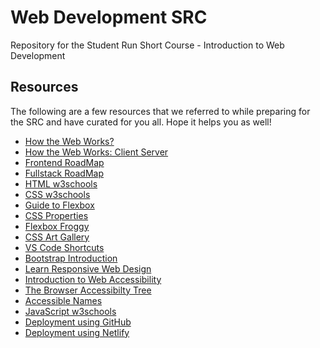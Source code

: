 # Web Development SRC

Repository for the Student Run Short Course - Introduction to Web Development

## Resources

The following are a few resources that we referred to while preparing for the SRC and have curated for you all. Hope it helps you as well!

- [How the Web Works?](https://www.freecodecamp.org/news/how-the-web-works-a-primer-for-newcomers-to-web-development-or-anyone-really-b4584e63585c/)
- [How the Web Works: Client Server](https://medium.com/free-code-camp/how-the-web-works-part-ii-client-server-model-the-structure-of-a-web-application-735b4b6d76e3#.e6tmj8112)
- [Frontend RoadMap](https://roadmap.sh/frontend)
- [Fullstack RoadMap](https://roadmap.sh/full-stack)
- [HTML w3schools](https://www.w3schools.com/html/)
- [CSS w3schools](https://www.w3schools.com/css/)
- [Guide to Flexbox](https://css-tricks.com/snippets/css/a-guide-to-flexbox/)
- [CSS Properties](http://www.blooberry.com/indexdot/css/propindex/all.htm)
- [Flexbox Froggy](https://flexboxfroggy.com/)
- [CSS Art Gallery](https://css-art.com/)
- [VS Code Shortcuts](https://dev.to/codewithtee/vs-code-shortcuts-for-web-developers-363d)
- [Bootstrap Introduction](https://getbootstrap.com/docs/5.3/getting-started/introduction/)
- [Learn Responsive Web Design](https://web.dev/learn/design/)
- [Introduction to Web Accessibility](https://www.w3.org/WAI/fundamentals/accessibility-intro/)
- [The Browser Accessibilty Tree](https://www.tpgi.com/the-browser-accessibility-tree/)
- [Accessible Names](https://www.tpgi.com/what-is-an-accessible-name/)
- [JavaScript w3schools](https://www.w3schools.com/js/)
- [Deployment using GitHub](https://pages.github.com/)
- [Deployment using Netlify](https://www.freecodecamp.org/news/publish-your-website-netlify-github/)
